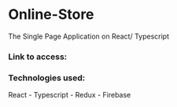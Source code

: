 # Online-Store


The Single Page Application on React/ Typescript
### Link to access:
 

### Technologies used:
React - Typescript - Redux - Firebase
